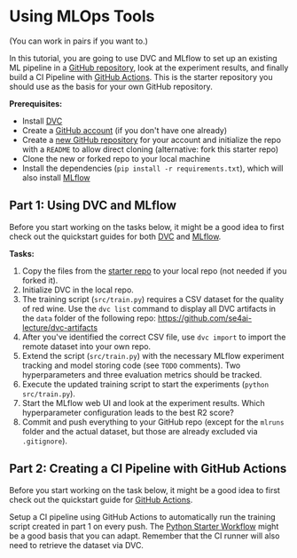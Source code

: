 # Using MLOps Tools

(You can work in pairs if you want to.)

In this tutorial, you are going to use DVC and MLflow to set up an existing ML pipeline in a [GitHub repository](https://github.com), look at the experiment results, and finally build a CI Pipeline with [GitHub Actions](https://docs.github.com/en/actions/quickstart).
This is the starter repository you should use as the basis for your own GitHub repository.

**Prerequisites:**
- Install [DVC](https://dvc.org)
- Create a [GitHub account](https://github.com/signup) (if you don't have one already)
- Create a [new GitHub repository](https://github.com/new) for your account and initialize the repo with a `README` to allow direct cloning (alternative: fork this starter repo)
- Clone the new or forked repo to your local machine
- Install the dependencies (`pip install -r requirements.txt`), which will also install [MLflow](https://mlflow.org/docs/latest/quickstart.html#installing-mlflow)

## Part 1: Using DVC and MLflow

Before you start working on the tasks below, it might be a good idea to first check out the quickstart guides for both [DVC](https://dvc.org/doc/start) and [MLflow](https://mlflow.org/docs/latest/quickstart.html).

**Tasks:**
1. Copy the files from the [starter repo](https://github.com/se4ai-lecture/mlops-tools) to your local repo (not needed if you forked it).
2. Initialize DVC in the local repo.
3. The training script (`src/train.py`) requires a CSV dataset for the quality of red wine. Use the `dvc list` command to display all DVC artifacts in the `data` folder of the following repo: https://github.com/se4ai-lecture/dvc-artifacts
4. After you've identified the correct CSV file, use `dvc import` to import the remote dataset into your own repo.
5. Extend the script (`src/train.py`) with the necessary MLflow experiment tracking and model storing code (see `TODO` comments). Two hyperparameters and three evaluation metrics should be tracked.
6. Execute the updated training script to start the experiments (`python src/train.py`).
7. Start the MLflow web UI and look at the experiment results. Which hyperparameter configuration leads to the best R2 score?
8. Commit and push everything to your GitHub repo (except for the `mlruns` folder and the actual dataset, but those are already excluded via `.gitignore`).

## Part 2: Creating a CI Pipeline with GitHub Actions

Before you start working on the task below, it might be a good idea to first check out the quickstart guide for [GitHub Actions](https://docs.github.com/en/actions/quickstart).

Setup a CI pipeline using GitHub Actions to automatically run the training script created in part 1 on every push.
The [Python Starter Workflow](https://docs.github.com/en/actions/automating-builds-and-tests/building-and-testing-python) might be a good basis that you can adapt.
Remember that the CI runner will also need to retrieve the dataset via DVC.